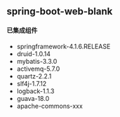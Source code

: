 ## spring-boot-web-blank

#### 已集成组件
- springframework-4.1.6.RELEASE
- druid-1.0.14
- mybatis-3.3.0
- activemq-5.7.0
- quartz-2.2.1
- slf4j-1.7.12
- logback-1.1.3
- guava-18.0
- apache-commons-xxx